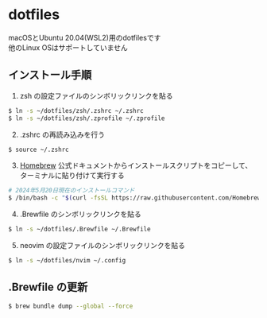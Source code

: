 # dotfiles
macOSとUbuntu 20.04(WSL2)用のdotfilesです<br>
他のLinux OSはサポートしていません<br>

## インストール手順
<!-- ここにインストール手順を記載する -->
1. zsh の設定ファイルのシンボリックリンクを貼る
```bash
$ ln -s ~/dotfiles/zsh/.zshrc ~/.zshrc
$ ln -s ~/dotfiles/zsh/.zprofile ~/.zprofile
```

2. .zshrc の再読み込みを行う
```bash
$ source ~/.zshrc
```

3. [Homebrew](https://brew.sh/ja/) 公式ドキュメントからインストールスクリプトをコピーして、ターミナルに貼り付けて実行する
```bash
# 2024年5月20日現在のインストールコマンド
$ /bin/bash -c "$(curl -fsSL https://raw.githubusercontent.com/Homebrew/install/HEAD/install.sh)"
```

4. .Brewfile のシンボリックリンクを貼る
```bash
$ ln -s ~/dotfiles/.Brewfile ~/.Brewfile
```

5. neovim の設定ファイルのシンボリックリンクを貼る
```bash
$ ln -s ~/dotfiles/nvim ~/.config
```
<!--
## 各種アプリケーションの設定
### macOS
### ターミナル
### Warp -->

## .Brewfile の更新
```bash
$ brew bundle dump --global --force
```
